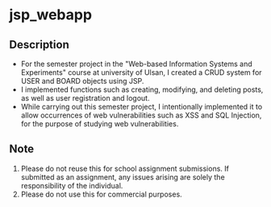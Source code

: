 # jsp_webapp
## Description
- For the semester project in the "Web-based Information Systems and Experiments" course at university of Ulsan, I created a CRUD system for USER and BOARD objects using JSP.
- I implemented functions such as creating, modifying, and deleting posts, as well as user registration and logout.
- While carrying out this semester project, I intentionally implemented it to allow occurrences of web vulnerabilities such as XSS and SQL Injection, for the purpose of studying web vulnerabilities.

## Note
1. Please do not reuse this for school assignment submissions. If submitted as an assignment, any issues arising are solely the responsibility of the individual.
2. Please do not use this for commercial purposes.
